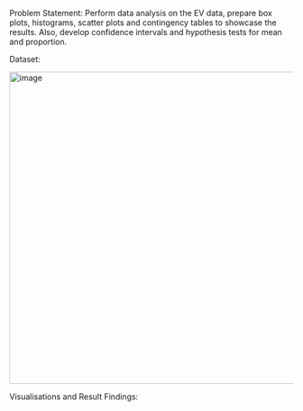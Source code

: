 Problem Statement: Perform data analysis on the EV data, prepare box plots, histograms, scatter plots and 
contingency tables to showcase the results. Also, develop confidence intervals and hypothesis tests for 
mean and proportion.

Dataset: 

<img width="554" alt="image" src="https://github.com/Akilvish/Projects/assets/120144203/bd453699-56c4-43f5-b717-93f1c2f4a32e">

Visualisations and Result Findings:


